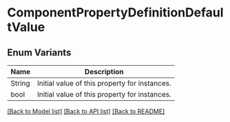 # ComponentPropertyDefinitionDefaultValue

## Enum Variants

| Name | Description |
|---- | -----|
| String | Initial value of this property for instances. |
| bool | Initial value of this property for instances. |

[[Back to Model list]](../README.md#documentation-for-models) [[Back to API list]](../README.md#documentation-for-api-endpoints) [[Back to README]](../README.md)


